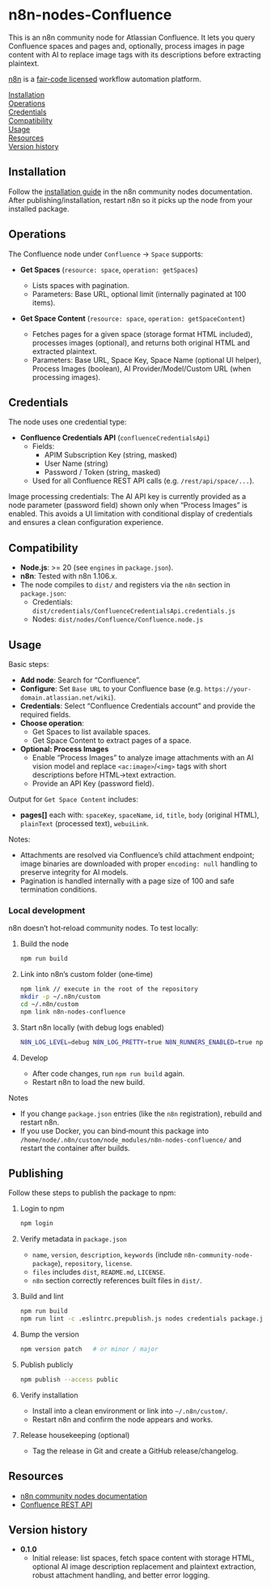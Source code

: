 # n8n-nodes-Confluence

This is an n8n community node for Atlassian Confluence. It lets you query Confluence spaces and pages and, optionally, process images in page content with AI to replace image tags with its descriptions before extracting plaintext.

[n8n](https://n8n.io/) is a [fair-code licensed](https://docs.n8n.io/reference/license/) workflow automation platform.

[Installation](#installation)  
[Operations](#operations)  
[Credentials](#credentials)  
[Compatibility](#compatibility)  
[Usage](#usage)  
[Resources](#resources)  
[Version history](#version-history)

## Installation

Follow the [installation guide](https://docs.n8n.io/integrations/community-nodes/installation/) in the n8n community nodes documentation. After publishing/installation, restart n8n so it picks up the node from your installed package.

## Operations

The Confluence node under `Confluence` → `Space` supports:

- **Get Spaces** (`resource: space`, `operation: getSpaces`)
  - Lists spaces with pagination.
  - Parameters: Base URL, optional limit (internally paginated at 100 items).

- **Get Space Content** (`resource: space`, `operation: getSpaceContent`)
  - Fetches pages for a given space (storage format HTML included), processes images (optional), and returns both original HTML and extracted plaintext.
  - Parameters: Base URL, Space Key, Space Name (optional UI helper), Process Images (boolean), AI Provider/Model/Custom URL (when processing images).

## Credentials

The node uses one credential type:

- **Confluence Credentials API** (`confluenceCredentialsApi`)
  - Fields:
    - APIM Subscription Key (string, masked)
    - User Name (string)
    - Password / Token (string, masked)
  - Used for all Confluence REST API calls (e.g. `/rest/api/space/...`).

Image processing credentials: The AI API key is currently provided as a node parameter (password field) shown only when “Process Images” is enabled. This avoids a UI limitation with conditional display of credentials and ensures a clean configuration experience.

## Compatibility

- **Node.js**: >= 20 (see `engines` in `package.json`).
- **n8n**: Tested with n8n 1.106.x.
- The node compiles to `dist/` and registers via the `n8n` section in `package.json`:
  - Credentials: `dist/credentials/ConfluenceCredentialsApi.credentials.js`
  - Nodes: `dist/nodes/Confluence/Confluence.node.js`

## Usage

Basic steps:

- **Add node**: Search for “Confluence”.
- **Configure**: Set `Base URL` to your Confluence base (e.g. `https://your-domain.atlassian.net/wiki`).
- **Credentials**: Select “Confluence Credentials account” and provide the required fields.
- **Choose operation**:
  - Get Spaces to list available spaces.
  - Get Space Content to extract pages of a space.
- **Optional: Process Images**
  - Enable “Process Images” to analyze image attachments with an AI vision model and replace `<ac:image>`/`<img>` tags with short descriptions before HTML→text extraction.
  - Provide an API Key (password field).

Output for `Get Space Content` includes:

- **pages[]** each with: `spaceKey`, `spaceName`, `id`, `title`, `body` (original HTML), `plainText` (processed text), `webuiLink`.

Notes:

- Attachments are resolved via Confluence’s child attachment endpoint; image binaries are downloaded with proper `encoding: null` handling to preserve integrity for AI models.
- Pagination is handled internally with a page size of 100 and safe termination conditions.

### Local development

n8n doesn’t hot‑reload community nodes. To test locally:

1. Build the node

   ```bash
   npm run build
   ```

2. Link into n8n’s custom folder (one‑time)

   ```bash
   npm link // execute in the root of the repository
   mkdir -p ~/.n8n/custom
   cd ~/.n8n/custom
   npm link n8n-nodes-confluence
   ```

3. Start n8n locally (with debug logs enabled)

   ```bash
   N8N_LOG_LEVEL=debug N8N_LOG_PRETTY=true N8N_RUNNERS_ENABLED=true npx -y n8n
   ```

4. Develop
   - After code changes, run `npm run build` again.
   - Restart n8n to load the new build.

Notes

- If you change `package.json` entries (like the `n8n` registration), rebuild and restart n8n.
- If you use Docker, you can bind‑mount this package into `/home/node/.n8n/custom/node_modules/n8n-nodes-confluence/` and restart the container after builds.

## Publishing

Follow these steps to publish the package to npm:

1. Login to npm

   ```bash
   npm login
   ```

2. Verify metadata in `package.json`
   - `name`, `version`, `description`, `keywords` (include `n8n-community-node-package`), `repository`, `license`.
   - `files` includes `dist`, `README.md`, `LICENSE`.
   - `n8n` section correctly references built files in `dist/`.

3. Build and lint

   ```bash
   npm run build
   npm run lint -c .eslintrc.prepublish.js nodes credentials package.json
   ```

4. Bump the version

   ```bash
   npm version patch   # or minor / major
   ```

5. Publish publicly

   ```bash
   npm publish --access public
   ```

6. Verify installation
   - Install into a clean environment or link into `~/.n8n/custom/`.
   - Restart n8n and confirm the node appears and works.

7. Release housekeeping (optional)
   - Tag the release in Git and create a GitHub release/changelog.

## Resources

- [n8n community nodes documentation](https://docs.n8n.io/integrations/#community-nodes)
- [Confluence REST API](https://developer.atlassian.com/cloud/confluence/rest/)

## Version history

- **0.1.0**
  - Initial release: list spaces, fetch space content with storage HTML, optional AI image description replacement and plaintext extraction, robust attachment handling, and better error logging.
